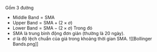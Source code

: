 Gồm 3 đường
- $\text{Middle Band} = \text{SMA}$
- $\text{Upper Band} = \text{SMA} + (2 \times \sigma)$
- $\text{Lower Band} = \text{SMA} - (2 \times \sigma)$
Trong đó
- SMA là trung bình động đơn giản (thường là 20 ngày).
- $\sigma$ là độ lệch chuẩn của giá trong khoảng thời gian SMA.
![[Bollinger Bands.png]]